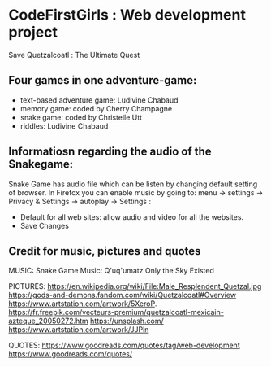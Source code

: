 # CodeFirstGirls : Web development project
Save Quetzalcoatl : The Ultimate Quest

## Four games in one adventure-game: 
  - text-based adventure game: Ludivine Chabaud
  - memory game: coded by Cherry Champagne
  - snake game: coded by Christelle Utt
  - riddles: Ludivine Chabaud


## Informatiosn regarding the audio of the Snakegame:
Snake Game has audio file which can be listen by changing default setting of browser.
In Firefox you can enable music by going to:
  menu -> settings -> Privacy & Settings -> autoplay -> Settings :
  - Default for all web sites: allow audio and video for all the websites. 
  - Save Changes

## Credit for music, pictures and quotes 
MUSIC: 
Snake Game Music: Q'uq'umatz Only the Sky Existed

PICTURES:
https://en.wikipedia.org/wiki/File:Male_Resplendent_Quetzal.jpg
https://gods-and-demons.fandom.com/wiki/Quetzalcoatl#Overview
https://www.artstation.com/artwork/5XeroP.
https://fr.freepik.com/vecteurs-premium/quetzalcoatl-mexicain-azteque_20050272.htm
https://unsplash.com/
https://www.artstation.com/artwork/JJPln

QUOTES:
https://www.goodreads.com/quotes/tag/web-development
https://www.goodreads.com/quotes/